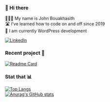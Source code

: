 ### 👋 Hi there 

💁🏻‍♂️ My name is John Bouakhasith  
🛣 I've learned how to code on and off since 2019  
🌱 I am currently WordPress development  

[![LinkedIn](https://img.shields.io/badge/linkedin-0A66C2?style=for-the-badge&logo=LinkedIn)](https://www.linkedin.com/in/johnbdot/)
<!--[![Twitter](https://img.shields.io/badge/twitter-fff?style=for-the-badge&logo=Twitter)](https://twitter.com/johnny_parlay)-->
<!--[![Portfolio](https://img.shields.io/badge/portfolio-FFE162?style=for-the-badge)](https://johnbdot.github.io/portfolio/)-->

### Recent project 🚀

[![Readme Card](https://github-readme-stats.vercel.app/api/pin/?username=johnbdot&repo=library)](https://github.com/johnbdot/library)

### Stat that 📊

[![Top Langs](https://github-readme-stats.vercel.app/api/top-langs/?username=johnbdot)](https://github.com/anuraghazra/github-readme-stats)  
[![Anurag's GitHub stats](https://github-readme-stats.vercel.app/api?username=johnbdot)](https://github.com/anuraghazra/github-readme-stats)
